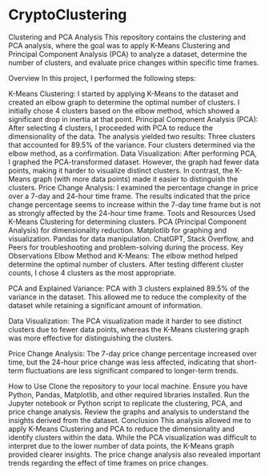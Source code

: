 # CryptoClustering
Clustering and PCA Analysis
This repository contains the clustering and PCA analysis, where the goal was to apply K-Means Clustering and Principal Component Analysis (PCA) to analyze a dataset, determine the number of clusters, and evaluate price changes within specific time frames.

Overview
In this project, I performed the following steps:

K-Means Clustering:
I started by applying K-Means to the dataset and created an elbow graph to determine the optimal number of clusters. I initially chose 4 clusters based on the elbow method, which showed a significant drop in inertia at that point.
Principal Component Analysis (PCA):
After selecting 4 clusters, I proceeded with PCA to reduce the dimensionality of the data. The analysis yielded two results:
Three clusters that accounted for 89.5% of the variance.
Four clusters determined via the elbow method, as a confirmation.
Data Visualization:
After performing PCA, I graphed the PCA-transformed dataset. However, the graph had fewer data points, making it harder to visualize distinct clusters. In contrast, the K-Means graph (with more data points) made it easier to distinguish the clusters.
Price Change Analysis:
I examined the percentage change in price over a 7-day and 24-hour time frame. The results indicated that the price change percentage seems to increase within the 7-day time frame but is not as strongly affected by the 24-hour time frame.
Tools and Resources Used
K-Means Clustering for determining clusters.
PCA (Principal Component Analysis) for dimensionality reduction.
Matplotlib for graphing and visualization.
Pandas for data manipulation.
ChatGPT, Stack Overflow, and Peers for troubleshooting and problem-solving during the process.
Key Observations
Elbow Method and K-Means:
The elbow method helped determine the optimal number of clusters. After testing different cluster counts, I chose 4 clusters as the most appropriate.

PCA and Explained Variance:
PCA with 3 clusters explained 89.5% of the variance in the dataset. This allowed me to reduce the complexity of the dataset while retaining a significant amount of information.

Data Visualization:
The PCA visualization made it harder to see distinct clusters due to fewer data points, whereas the K-Means clustering graph was more effective for distinguishing the clusters.

Price Change Analysis:
The 7-day price change percentage increased over time, but the 24-hour price change was less affected, indicating that short-term fluctuations are less significant compared to longer-term trends.

How to Use
Clone the repository to your local machine.
Ensure you have Python, Pandas, Matplotlib, and other required libraries installed.
Run the Jupyter notebook or Python script to replicate the clustering, PCA, and price change analysis.
Review the graphs and analysis to understand the insights derived from the dataset.
Conclusion
This analysis allowed me to apply K-Means Clustering and PCA to reduce the dimensionality and identify clusters within the data. While the PCA visualization was difficult to interpret due to the lower number of data points, the K-Means graph provided clearer insights. The price change analysis also revealed important trends regarding the effect of time frames on price changes.
